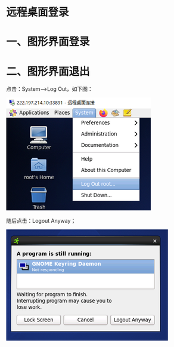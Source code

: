 # 远程桌面登录

# 一、图形界面登录

# 二、图形界面退出

点击：System-->Log Out，如下图：

![image-20210914195148865](.\images\logout.png)

随后点击：Logout Anyway；

![image-20210914195400327](.\images\logoutanyway.png)

